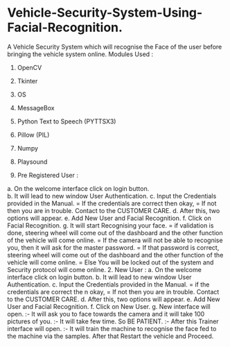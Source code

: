 # Vehicle-Security-System-Using-Facial-Recognition.
A Vehicle Security System which will recognise the Face of the user before bringing the vehicle system online.
Modules Used : 
  1. OpenCV
  2. Tkinter
  3. OS
  4. MessageBox
  5. Python Text to Speech (PYTTSX3)
  6. Pillow (PIL)
  7. Numpy
  8. Playsound
  
1. Pre Registered User :
                
a. On the welcome interface click on login button.                
b. It will lead to new window User Authentication.
c. Input the Credentials provided in the Manual.
                  = If the credentials are correct then okay,
                  = If not then you are in trouble.
                  Contact to the CUSTOMER CARE.
                  d. After this, two options will appear.
                  e. Add New User and Facial Recognition.
                  f. Click on Facial Recognition.
                  g. It will start Recognising your face.
                  = if validation is done, steering wheel will come out
                  of the dashboard and the other function of the
                  vehicle will come online.
                  = If the camera will not be able to recognise you,
                  then it will ask for the master password.
                  = If that password is correct, steering wheel will come out
                  of the dashboard and the other function of the
                  vehicle will come online.
                  = Else You will be locked out of the system and Security protocol will come online.
                  2. New User :
                  a. On the welcome interface click on login button.
                  b. It will lead to new window User Authentication.
                  c. Input the Credentials provided in the Manual.
                  = if the credentials are correct the n okay,
                  = If not then you are in trouble.
                  Contact to the CUSTOMER CARE.
                  d. After this, two options will appear.
                  e. Add New User and Facial Recognition.
                  f. Click on New User.
                  g. New interface will open.
                  :- It will ask you to face towards the camera and it will take 100 pictures of you.
                  :- It will take few time. So BE PATIENT.
                  :- After this Trainer interface will open.
                  :- It will train the machine to recognise the face fed to the machine via the samples.
                  After that Restart the vehicle and Proceed.
                  
